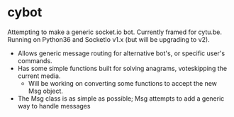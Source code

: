 # cybot


Attempting to make a generic socket.io bot. Currently framed for cytu.be. Running on Python36 and SocketIo v1.x (but will be upgrading to v2).


* Allows generic message routing for alternative bot's, or specific user's commands.
* Has some simple functions built for solving anagrams, voteskipping the current media.
  * Will be working on converting some functions to accept the new Msg object.
* The Msg class is as simple as possible; Msg attempts to add a generic way to handle messages
